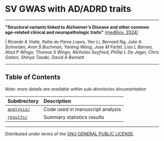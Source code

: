 # SV GWAS with AD/ADRD traits

------------------------------------------------------------------------

**"Structural variants linked to Alzheimer's Disease and other common age-related clinical and neuropathologic traits"** [(medRxiv, 2024)](https://doi.org/10.1101/2024.08.12.24311887)

| *Ricardo A Vialle, Katia de Paiva Lopes, Yan Li, Bernard Ng, Julie A Schneider, Aron S Buchman, Yanling Wang, Jose M Farfel, Lisa L Barnes, Aliza P Wingo, Thomas S Wingo, Nicholas Seyfried, Phillip L De Jager, Chris Gaiteri, Shinya Tasaki, David A Bennett*

------------------------------------------------------------------------

## Table of Contents

*Note: more details are available within sub-directories documentation*

| Subdirectory                                                               | Description                      |
|-------------------------------|:----------------------------------------|
| [`analysis/`](https://github.com/RushAlz/ADRD_SV_GWAS/tree/main/analysis/) | Code used in manuscript analysis |
| [`results/`](https://github.com/RushAlz/ADRD_SV_GWAS/tree/main/results/)      | Summary statistics results       |

------------------------------------------------------------------------

Distributed under terms of the [GNU GENERAL PUBLIC LICENSE](/LICENSE).

